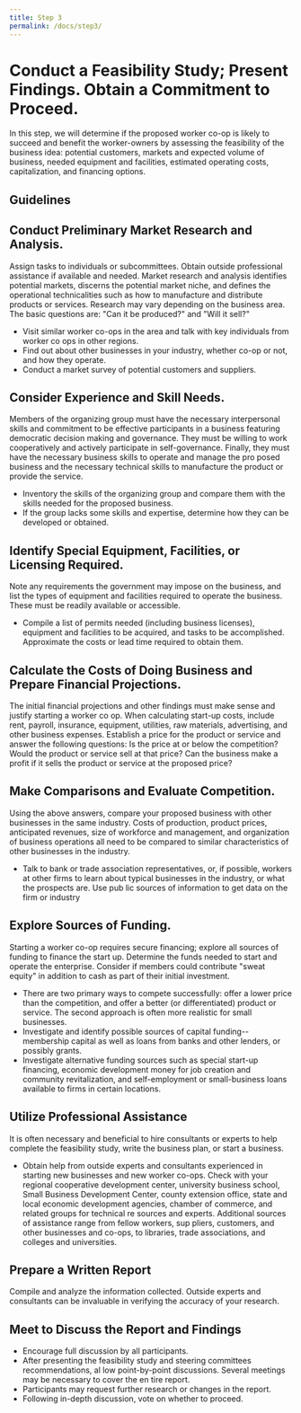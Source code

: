 ```yaml
---
title: Step 3
permalink: /docs/step3/
---
```

# **Conduct a Feasibility Study; Present Findings. Obtain a Commitment to Proceed.**
In this step, we will determine if the proposed worker co-op is likely to succeed and benefit the worker-owners by assessing the feasibility of the business idea: potential customers, markets and
expected volume of business, needed equipment and facilities, estimated operating costs, capitalization, and financing options.

## **Guidelines**
## **Conduct Preliminary Market Research and Analysis.**
Assign tasks to individuals or subcommittees. Obtain outside professional assistance if available and needed. Market research and analysis identifies potential markets, discerns the potential market niche, and defines the operational technicalities such as how to manufacture and distribute products or services. Research may vary depending on the business area. The basic questions are: "Can it be produced?" and "Will it sell?"
- Visit similar worker co-ops in the area and
talk with key individuals from worker co­
ops in other regions.
- Find out about other businesses in your industry, whether co-op or not, and how they operate.
- Conduct a market survey of potential cus­tomers and suppliers.

## **Consider Experience and Skill Needs.**
Mem­bers of the organizing group must have the necessary interpersonal skills and commitment to be effective participants in a business fea­turing democratic decision making and gov­ernance. They must be willing to work coop­eratively and actively participate in self-gov­ernance. Finally, they must have the necessary business skills to operate and manage the pro­ posed business and the necessary technical skills to manufacture the product or provide the service.
- Inventory the skills of the organizing group and compare them with the skills needed for the proposed business.
- If the group lacks some skills and exper­tise, determine how they can be developed or obtained.

## **Identify Special Equipment, Facilities, or Licensing Required.**
Note any requirements the government may impose on the business, and list the types of equipment and facilities required to operate the business. These must be readily available or accessible.
- Compile a list of permits needed (includ­ing business licenses), equipment and fa­cilities to be acquired, and tasks to be ac­complished. Approximate the costs or lead time required to obtain them.

## **Calculate the Costs of Doing Business and Prepare Financial Projections.**
The initial fi­nancial projections and other findings must make sense and justify starting a worker co­ op. When calculating start-up costs, include rent, payroll, insurance, equipment, utilities, raw materials, advertising, and other business expenses. Establish a price for the product or service and answer the following questions: Is the price at or below the competition? Would the product or service sell at that price? Can the business make a profit if it sells the prod­uct or service at the proposed price?

## **Make Comparisons and Evaluate Compe­tition.**
Using the above answers, compare your proposed business with other businesses in the same industry. Costs of production, product prices, anticipated revenues, size of workforce and management, and organization of busi­ness operations all need to be compared to similar characteristics of other businesses in the industry.
- Talk to bank or trade association representatives, or, if possible, workers at other firms to learn about typical businesses in the in­dustry, or what the prospects are. Use pub­ lic sources of information to get data on the firm or industry

## **Explore Sources of Funding.**
Starting a worker co-op requires secure financing; ex­plore all sources of funding to finance the start­ up. Determine the funds needed to start and operate the enterprise. Consider if members could contribute "sweat equity" in addition to cash as part of their initial investment.
- There are two primary ways to compete
successfully: offer a lower price than the competition, and offer a better (or differ­entiated) product or service. The second approach is often more realistic for small businesses.
- Investigate and identify possible sources of capital funding--membership capital as well as loans from banks and other lend­ers, or possibly grants.
- Investigate alternative funding sources such as special start-up financing, economic­ development money for job creation and community revitalization, and self-employ­ment or small-business loans available to firms in certain locations.

## **Utilize Professional Assistance**
It is often necessary and beneficial to hire consultants or experts to help complete the feasibility study, write the business plan, or start a business.
- Obtain help from outside experts and con­sultants experienced in starting new busi­nesses and new worker co-ops. Check with your regional cooperative development center, university business school, Small Business Development Center, county ex­tension office, state and local economic­ development agencies, chamber of com­merce, and related groups for technical re­ sources and experts. Additional sources of assistance range from fellow workers, sup­ pliers, customers, and other businesses and co-ops, to libraries, trade associations, and colleges and universities.

## **Prepare a Written Report**
Compile and ana­lyze the information collected. Outside experts and consultants can be invaluable in verifying the accuracy of your research.

## **Meet to Discuss the Report and Findings**
- Encourage full discussion by all partici­pants.
- After presenting the feasibility study and steering committees recommendations, al­ low point-by-point discussions. Several meetings may be necessary to cover the en­ tire report.
- Participants may request further research or changes in the report.
- Following in-depth discussion, vote on whether to proceed.
